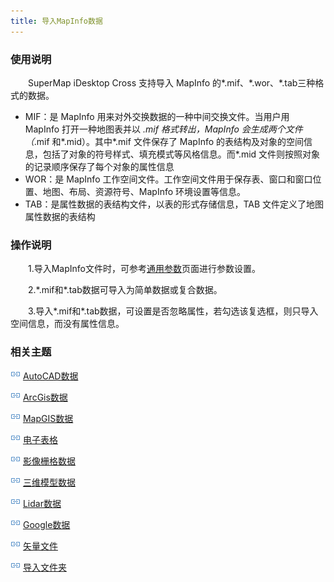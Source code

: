 ```yaml
---
title: 导入MapInfo数据
---
```


### 使用说明

　　SuperMap iDesktop Cross 支持导入 MapInfo 的\*.mif、\*.wor、\*.tab三种格式的数据。
  - MIF：是 MapInfo 用来对外交换数据的一种中间交换文件。当用户用 MapInfo 打开一种地图表并以 *.mif 格式转出，MapInfo 会生成两个文件（*.mif 和*.mid）。其中*.mif 文件保存了 MapInfo 的表结构及对象的空间信息，包括了对象的符号样式、填充模式等风格信息。而*.mid 文件则按照对象的记录顺序保存了每个对象的属性信息
  - WOR：是 MapInfo 工作空间文件。工作空间文件用于保存表、窗口和窗口位置、地图、布局、资源符号、MapInfo 环境设置等信息。
  - TAB：是属性数据的表结构文件，以表的形式存储信息，TAB 文件定义了地图属性数据的表结构


### 操作说明

　　1.导入MapInfo文件时，可参考[通用参数](GeneraParameters.html)页面进行参数设置。

　　2.\*.mif和\*.tab数据可导入为简单数据或复合数据。

　　3.导入\*.mif和\*.tab数据，可设置是否忽略属性，若勾选该复选框，则只导入空间信息，而没有属性信息。




### 相关主题

![](img/smalltitle.png) [AutoCAD数据](ImportAutoCAD.html)

![](img/smalltitle.png) [ArcGis数据](ImportArcGIS.html)

![](img/smalltitle.png) [MapGIS数据](ImportMapGIS.html)

![](img/smalltitle.png) [电子表格](ImportTable.html)

![](img/smalltitle.png) [影像栅格数据](ImportIMG.html)

![](img/smalltitle.png) [三维模型数据](ImportModel.html)

![](img/smalltitle.png) [Lidar数据](ImportLidar.html)

![](img/smalltitle.png) [Google数据](ImportKML.html)

![](img/smalltitle.png) [矢量文件](ImportVectorFiles.html)

![](img/smalltitle.png) [导入文件夹](ImportFolder.html)





